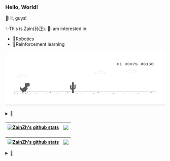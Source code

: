 ### Hello, World!
👋Hi, guys! 

✨This is Zain(孙正).
🤔I am interested in:
- 🤖️Robotics 
- 🧠Reinforcement learning


![Dino](https://raw.githubusercontent.com/praveenscience/praveenscience/master/dino.gif)

<details>
<summary>🌱</summary>
<pre><code>

<!--START_SECTION:waka-->
**I'm an Early 🐤** 

```text
🌞 Morning    44 commits     ██░░░░░░░░░░░░░░░░░░░░░░░   10.43% 
🌆 Daytime    222 commits    █████████████░░░░░░░░░░░░   52.61% 
🌃 Evening    148 commits    ████████░░░░░░░░░░░░░░░░░   35.07% 
🌙 Night      8 commits      ░░░░░░░░░░░░░░░░░░░░░░░░░   1.9%

```
📅 **I'm Most Productive on Thursday** 

```text
Monday       64 commits     ███░░░░░░░░░░░░░░░░░░░░░░   15.17% 
Tuesday      51 commits     ███░░░░░░░░░░░░░░░░░░░░░░   12.09% 
Wednesday    91 commits     █████░░░░░░░░░░░░░░░░░░░░   21.56% 
Thursday     115 commits    ██████░░░░░░░░░░░░░░░░░░░   27.25% 
Friday       68 commits     ████░░░░░░░░░░░░░░░░░░░░░   16.11% 
Saturday     22 commits     █░░░░░░░░░░░░░░░░░░░░░░░░   5.21% 
Sunday       11 commits     ░░░░░░░░░░░░░░░░░░░░░░░░░   2.61%

```


📊 **This Week I Spent My Time On** 

```text
⌚︎ Time Zone: Asia/Shanghai

💬 Programming Languages: 
Python                   14 hrs 58 mins      ███████████████████░░░░░░   78.24% 
JSON                     2 hrs 46 mins       ███░░░░░░░░░░░░░░░░░░░░░░   14.51% 
YAML                     55 mins             █░░░░░░░░░░░░░░░░░░░░░░░░   4.82% 
roslaunch                22 mins             ░░░░░░░░░░░░░░░░░░░░░░░░░   1.97% 
CMake                    3 mins              ░░░░░░░░░░░░░░░░░░░░░░░░░   0.28%

🔥 Editors: 
CLion                    15 hrs 45 mins      ████████████████████░░░░░   82.28% 
VS Code                  2 hrs 37 mins       ███░░░░░░░░░░░░░░░░░░░░░░   13.75% 
PyCharm                  43 mins             █░░░░░░░░░░░░░░░░░░░░░░░░   3.82% 
Browser                  1 min               ░░░░░░░░░░░░░░░░░░░░░░░░░   0.15%

💻 Operating System: 
Linux                    18 hrs 30 mins      ████████████████████████░   96.64% 
Mac                      38 mins             ░░░░░░░░░░░░░░░░░░░░░░░░░   3.36%

```

**I Mostly Code in Python** 

```text
Python                   8 repos             ███████████░░░░░░░░░░░░░░   44.44% 
C++                      6 repos             ████████░░░░░░░░░░░░░░░░░   33.33% 
Jupyter Notebook         2 repos             ██░░░░░░░░░░░░░░░░░░░░░░░   11.11% 
C                        2 repos             ██░░░░░░░░░░░░░░░░░░░░░░░   11.11%

```



 Last Updated on 23/10/2022 02:27:40 UTC
<!--END_SECTION:waka-->
</code></pre>
</details>



#### 
| <a href="https://github.com/ZainZh/github-readme-stats"><img align="center" src="https://github-readme-stats-an0fxpx8x-zainzh.vercel.app/api/top-langs/?username=ZainZh&layout=compact&show_icons=true&include_all_commits=true&theme=buefy&hide_border=true" alt="ZainZh's github stats" /></a> | <a href="https://github.com/ZainZh/github-readme-stats"><img align="center" src="https://github-readme-stats-an0fxpx8x-zainzh.vercel.app/api/wakatime?username=ZainZh&layout=compact&theme=buefy&hide_border=true" /></a> |
| ------------- | ------------- |

#### 
| <a href="https://github.com/ZainZh/github-readme-stats"><img align="center" src="https://github-readme-stats-an0fxpx8x-zainzh.vercel.app/api?username=ZainZh&show_icons=true&include_all_commits=true&theme=buefy&hide_border=true" alt="ZainZh's github stats" /></a> | <a href="https://github.com/ZainZh/github-readme-stats"><img align="center" src="https://github-readme-streak-stats.herokuapp.com/?user=ZainZh&layout=compact&theme=buefy&hide_border=true" /></a> |
| --- | --- |


<details>
<summary>💬</summary>
<pre><code>

Most Used Languages: The language that I used most in all projects.
Wakatime Stats: My working time stats in the past seven days.
Github stats: My growth process.
</code></pre>
</details>

<!--
**ZainZh/ZainZh** is a ✨ _special_ ✨ repository because its `README.md` (this file) appears on your GitHub profile.

Here are some ideas to get you started:

- 🔭 I’m currently working on ...
- 🌱 I’m currently learning ...
- 👯 I’m looking to collaborate on ...
- 🤔 I’m looking for help with ...
- 💬 Ask me about ...
- 📫 How to reach me: ...
- 😄 Pronouns: ...
- ⚡ Fun fact: ...
-->
